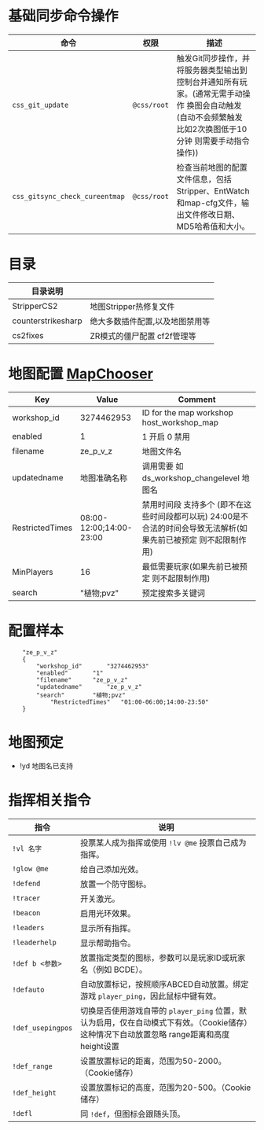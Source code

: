 # 基础同步命令操作 
| **命令**                           | **权限**       | **描述**                                                                                      |
|-----------------------------------|---------------|---------------------------------------------------------------------------------------------|
| `css_git_update`                  | `@css/root`   | 触发Git同步操作，并将服务器类型输出到控制台并通知所有玩家。(通常无需手动操作 换图会自动触发(自动不会频繁触发 比如2次换图低于10分钟 则需要手动指令操作))        |
| `css_gitsync_check_cureentmap`    | `@css/root`   | 检查当前地图的配置文件信息，包括Stripper、EntWatch和map-cfg文件，输出文件修改日期、MD5哈希值和大小。   |


# 目录
|  目录说明 |   |
| ------------ | ------------ |
|  StripperCS2 |  地图Stripper热修复文件  |
|  counterstrikesharp |  绝大多数插件配置,以及地图禁用等 |
|  cs2fixes |  ZR模式的僵尸配置 cf2f管理等 |

# 地图配置 [MapChooser](https://github.com/UpKK-Xnet-YYDCS/UPKK_ZE_PUBLIC/blob/master/cs2/counterstrikesharp/configs/plugins/MapChooser)


| Key             | Value                          | Comment                                        |
|-----------------|--------------------------------|------------------------------------------------|
| workshop_id     | 3274462953                      | ID for the map workshop host_workshop_map     |
| enabled         | 1                              | 1 开启 0 禁用                                   |
| filename        | ze_p_v_z                        | 地图文件名                                     |
| updatedname     | 地图准确名称                     | 调用需要 如 ds_workshop_changelevel 地图名      |
| RestrictedTimes | 08:00-12:00;14:00-23:00         | 禁用时间段 支持多个 (即不在这些时间段都可以玩)  24:00是不合法的时间会导致无法解析(如果先前已被预定 则不起限制作用)      | 
| MinPlayers      | 16                             | 最低需要玩家(如果先前已被预定 则不起限制作用)                                   |
| search          | "植物;pvz"                       | 预定搜索多关键词                               |

# 配置样本
```plaintext
	"ze_p_v_z"
	{
		"workshop_id"		"3274462953"
		"enabled"		"1"
		"filename"		"ze_p_v_z"
		"updatedname"		"ze_p_v_z"
		"search"		"植物;pvz"
        	"RestrictedTimes" 	"01:00-06:00;14:00-23:50"
	}
```


# 地图预定
- !yd 地图名已支持


# 指挥相关指令

| 指令            | 说明                                                                                             |
|-----------------|--------------------------------------------------------------------------------------------------|
| `!vl 名字`      | 投票某人成为指挥或使用 `!lv @me` 投票自己成为指挥。                                              |
| `!glow @me`     | 给自己添加光效。                                                                                 |
| `!defend`       | 放置一个防守图标。                                                                               |
| `!tracer`       | 开关激光。                                                                                       |
| `!beacon`       | 启用光环效果。                                                                                   |
| `!leaders`      | 显示所有指挥。                                                                                   |
| `!leaderhelp`   | 显示帮助指令。                                                                                   |
| `!def b <参数>` | 放置指定类型的图标，参数可以是玩家ID或玩家名（例如 BCDE）。                                        |
| `!defauto`      | 自动放置标记，按照顺序ABCED自动放置。绑定游戏 `player_ping`，因此鼠标中键有效。                   |
| `!def_usepingpos` | 切换是否使用游戏自带的 `player_ping` 位置，默认为启用，仅在自动模式下有效。（Cookie储存） 这种情况下自动放置忽略 range距离和高度height设置        |
| `!def_range`    | 设置放置标记的距离，范围为50-2000。（Cookie储存）                                                 |
| `!def_height`   | 设置放置标记的高度，范围为20-500。（Cookie储存）                                                 |
| `!defl`         | 同 `!def`，但图标会跟随头顶。                                                                     |
